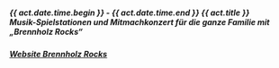 ##### **{{ act.date.time.begin }} - {{ act.date.time.end }} {{ act.title }}**<br>Musik-Spielstationen und Mitmachkonzert für die ganze Familie mit „Brennholz Rocks“
##### <a target="_blank" rel="noopener noreferrer" href="http://www.brennholz.rocks/">Website Brennholz Rocks</a>
